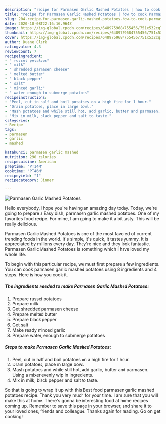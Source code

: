 ```yaml
---
description: "recipe for Parmasen Garlic Mashed Potatoes | how to cook Parmasen Garlic Mashed Potatoes"
title: "recipe for Parmasen Garlic Mashed Potatoes | how to cook Parmasen Garlic Mashed Potatoes"
slug: 204-recipe-for-parmasen-garlic-mashed-potatoes-how-to-cook-parmasen-garlic-mashed-potatoes
date: 2020-10-08T22:16:16.964Z
image: https://img-global.cpcdn.com/recipes/6489759684755456/751x532cq70/parmasen-garlic-mashed-potatoes-recipe-main-photo.jpg
thumbnail: https://img-global.cpcdn.com/recipes/6489759684755456/751x532cq70/parmasen-garlic-mashed-potatoes-recipe-main-photo.jpg
cover: https://img-global.cpcdn.com/recipes/6489759684755456/751x532cq70/parmasen-garlic-mashed-potatoes-recipe-main-photo.jpg
author: Duane Clark
ratingvalue: 4.3
reviewcount: 7
recipeingredient:
- " russet potatoes"
- " milk"
- " shredded parmasen cheese"
- " melted butter"
- " black pepper"
- " salt"
- " minced garlic"
- " water enough to submerge potatoes"
recipeinstructions:
- "Peel, cut in half and boil potatoes on a high fire for 1 hour."
- "Drain potatoes, place in large bowl."
- "Mash potatoes and while still hot, add garlic, butter and parmasen. Using a mixer evenly wip in ingredients."
- "Mix in milk, black pepper and salt to taste."
categories:
- Recipe
tags:
- parmasen
- garlic
- mashed

katakunci: parmasen garlic mashed 
nutrition: 290 calories
recipecuisine: American
preptime: "PT14M"
cooktime: "PT46M"
recipeyield: "1"
recipecategory: Dinner

---
```



![Parmasen Garlic Mashed Potatoes](https://img-global.cpcdn.com/recipes/6489759684755456/751x532cq70/parmasen-garlic-mashed-potatoes-recipe-main-photo.jpg)

Hello everybody, I hope you're having an amazing day today. Today, we're going to prepare a Easy dish, parmasen garlic mashed potatoes. One of my favorites food recipe. For mine, I am going to make it a bit tasty. This will be really delicious.



Parmasen Garlic Mashed Potatoes is one of the most favored of current trending foods in the world. It's simple, it's quick, it tastes yummy. It is appreciated by millions every day. They're nice and they look fantastic. Parmasen Garlic Mashed Potatoes is something which I have loved my whole life.


To begin with this particular recipe, we must first prepare a few ingredients. You can cook parmasen garlic mashed potatoes using 8 ingredients and 4 steps. Here is how you cook it.

<!--inarticleads1-->

##### The ingredients needed to make Parmasen Garlic Mashed Potatoes:

1. Prepare  russet potatoes
1. Prepare  milk
1. Get  shredded parmasen cheese
1. Prepare  melted butter
1. Prepare  black pepper
1. Get  salt
1. Make ready  minced garlic
1. Prepare  water, enough to submerge potatoes




<!--inarticleads2-->

##### Steps to make Parmasen Garlic Mashed Potatoes:

1. Peel, cut in half and boil potatoes on a high fire for 1 hour.
1. Drain potatoes, place in large bowl.
1. Mash potatoes and while still hot, add garlic, butter and parmasen. Using a mixer evenly wip in ingredients.
1. Mix in milk, black pepper and salt to taste.




So that is going to wrap it up with this Best food parmasen garlic mashed potatoes recipe. Thank you very much for your time. I am sure that you will make this at home. There's gonna be interesting food at home recipes coming up. Remember to save this page in your browser, and share it to your loved ones, friends and colleague. Thanks again for reading. Go on get cooking!
